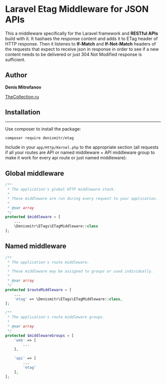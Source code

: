 # Laravel Etag Middleware for JSON APIs
This a middleware specifically for the Laravel framework and __RESTful APIs__ build with it.
It hashaes the response content and adds it to ETag header of HTTP response.
Then it listenes to __If-Match__ and __If-Not-Match__ headers of the requests that expect to
receive json in response in order to see if a new content needs to be delivered or just 304 Not Modified response is sufficient.

## Author
__Denis Mitrofanov__

[TheCollection.ru](https://thecollection.ru)

## Installation
--------

Use composer to install the package:

```bash
composer require denismitr/etag
```

Include in your `app/Http/Kernel.php` to the appropriate section
(all requests if all your routes are API or named middleware + API middleware group to make it work for every api route
or just named middleware):

Global middleware
-------
```php
/**
 * The application's global HTTP middleware stack.
 *
 * These middleware are run during every request to your application.
 *
 * @var array
 */
protected $middleware = [
    ...
    \Denismitr\ETags\ETagMiddleware::class
];
```
Named middleware
---------------
```php
/**
 * The application's route middleware.
 *
 * These middleware may be assigned to groups or used individually.
 *
 * @var array
 */
protected $routeMiddleware = [
    ...
    'etag' => \Denismitr\ETags\ETagMiddleware::class,
];

/**
 * The application's route middleware groups.
 *
 * @var array
 */
protected $middlewareGroups = [
    'web' => [
        ...
    ],

    'api' => [
        ...
        'etag'
    ],
];
```